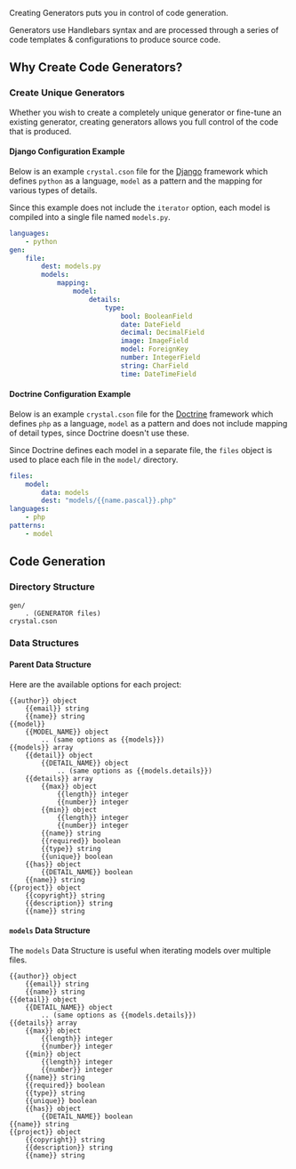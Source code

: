 Creating Generators puts you in control of code generation.

Generators use Handlebars syntax and are processed through a series of code templates & configurations to produce source code.

## Why Create Code Generators?

### Create Unique Generators

Whether you wish to create a completely unique generator or fine-tune an existing generator, creating generators allows you full control of the code that is produced.

#### Django Configuration Example

Below is an example `crystal.cson` file for the [Django](http://djangoproject.com) framework which defines `python` as a language, `model` as a pattern and the mapping for various types of details.

Since this example does not include the `iterator` option, each model is compiled into a single file named `models.py`.

```yaml
languages:
	- python
gen:
	file:
		dest: models.py
		models:
			mapping:
				model:
					details:
						type:
							bool: BooleanField
							date: DateField
							decimal: DecimalField
							image: ImageField
							model: ForeignKey
							number: IntegerField
							string: CharField
							time: DateTimeField
```

#### Doctrine Configuration Example

Below is an example `crystal.cson` file for the [Doctrine](http://doctrine-project.org) framework which defines `php` as a language, `model` as a pattern and does not include mapping of detail types, since Doctrine doesn't use these.

Since Doctrine defines each model in a separate file, the `files` object is used to place each file in the `model/` directory.

```yaml
files:
	model:
		data: models
		dest: "models/{{name.pascal}}.php"
languages:
	- php
patterns:
	- model
```

## Code Generation

### Directory Structure

```
gen/
	. (GENERATOR files)
crystal.cson
```

### Data Structures

#### Parent Data Structure

Here are the available options for each project:

	{{author}} object
		{{email}} string
		{{name}} string
	{{model}}
		{{MODEL_NAME}} object
			.. (same options as {{models}})
	{{models}} array
		{{detail}} object
			{{DETAIL_NAME}} object
				.. (same options as {{models.details}})
		{{details}} array
			{{max}} object
				{{length}} integer
				{{number}} integer
			{{min}} object
				{{length}} integer
				{{number}} integer
			{{name}} string
			{{required}} boolean
			{{type}} string
			{{unique}} boolean
		{{has}} object
			{{DETAIL_NAME}} boolean
		{{name}} string
	{{project}} object
		{{copyright}} string
		{{description}} string
		{{name}} string

#### `models` Data Structure

The `models` Data Structure is useful when iterating models over multiple files.

	{{author}} object
		{{email}} string
		{{name}} string
	{{detail}} object
		{{DETAIL_NAME}} object
			.. (same options as {{models.details}})
	{{details}} array
		{{max}} object
			{{length}} integer
			{{number}} integer
		{{min}} object
			{{length}} integer
			{{number}} integer
		{{name}} string
		{{required}} boolean
		{{type}} string
		{{unique}} boolean
		{{has}} object
			{{DETAIL_NAME}} boolean
	{{name}} string
	{{project}} object
		{{copyright}} string
		{{description}} string
		{{name}} string